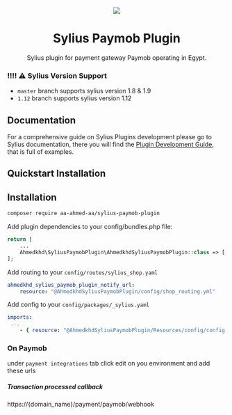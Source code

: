 <p align="center">
    <a href="https://sylius.com" target="_blank">
        <img src="https://demo.sylius.com/assets/shop/img/logo.png" />
    </a>
</p>

<h1 align="center">Sylius Paymob Plugin</h1>

<p align="center">Sylius plugin for payment gateway Paymob operating in Egypt.</p>


### !!!! :warning: Sylius Version Support

- `master` branch supports sylius version 1.8 & 1.9
- `1.12` branch supports sylius version 1.12

## Documentation

For a comprehensive guide on Sylius Plugins development please go to Sylius documentation,
there you will find the <a href="https://docs.sylius.com/en/latest/plugin-development-guide/index.html">Plugin Development Guide</a>, that is full of examples.

## Quickstart Installation

## Installation

```bash
composer require aa-ahmed-aa/sylius-paymob-plugin
```


Add plugin dependencies to your config/bundles.php file:

```php
return [
    ...
    Ahmedkhd\SyliusPaymobPlugin\AhmedkhdSyliusPaymobPlugin::class => ['all'=>true]
];
```

Add routing to your `config/routes/sylius_shop.yaml`

```yaml
ahmedkhd_sylius_paymob_plugin_notify_url:
    resource: "@AhmedkhdSyliusPaymobPlugin/config/shop_routing.yml"
```

Add config to your `config/packages/_sylius.yaml`

```yml
imports:
 ...
    - { resource: "@AhmedkhdSyliusPaymobPlugin/Resources/config/config.yml" }
```

### On Paymob
under `payment integrations` tab click edit on you environment and add these urls
##### Transaction processed callback
https://{domain_name}/payment/paymob/webhook
